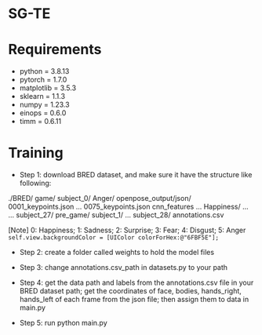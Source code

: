 SG-TE
=======

# Requirements

* python = 3.8.13
* pytorch = 1.7.0
* matplotlib = 3.5.3
* sklearn = 1.1.3
* numpy = 1.23.3
* einops = 0.6.0
* timm = 0.6.11

# Training

* Step 1: download BRED dataset, and make sure it have the structure like following:

./BRED/
   game/
      subject_0/
         Anger/
            openpose_output/json/
               0001_keypoints.json
               ...
               0075_keypoints.json
            cnn_features
	 ...
	 Happiness/
            ...
      ...
      subject_27/
   pre_game/
      subject_1/
      ...
      subject_28/
   annotations.csv

[Note] 0: Happiness; 1: Sadness; 2: Surprise; 3: Fear; 4: Disgust; 5: Anger
`self.view.backgroundColor = [UIColor colorForHex:@"6FBF5E"];`

* Step 2: create a folder called weights to hold the model files

* Step 3: change annotations.csv_path in datasets.py to your path

* Step 4: get the data path and labels from the annotations.csv file in your BRED dataset path; get the coordinates of face, bodies, hands_right, hands_left of each frame from the json file; then assign them to data in main.py

* Step 5: run python main.py 
